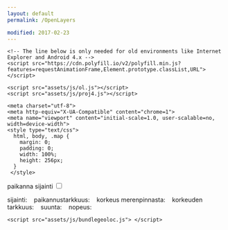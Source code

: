 ```yaml
---
layout: default
permalink: /OpenLayers

modified: 2017-02-23
---
```

<html>
  <head>

    <!-- The line below is only needed for old environments like Internet Explorer and Android 4.x -->
    <script src="https://cdn.polyfill.io/v2/polyfill.min.js?features=requestAnimationFrame,Element.prototype.classList,URL"></script>

    <script src="assets/js/ol.js"></script>
    <script src="assets/js/proj4.js"></script>

    <meta charset="utf-8">
    <meta http-equiv="X-UA-Compatible" content="chrome=1">
    <meta name="viewport" content="initial-scale=1.0, user-scalable=no, width=device-width">
    <style type="text/css">
      html, body, .map {
        margin: 0;
        padding: 0;
        width: 100%;
        height: 256px;
      }
     </style>
  <style>
  .map:-moz-full-screen {
    height: 100%;
  }
  .map:-webkit-full-screen {
    height: 100%;
  }
  .map:-ms-fullscreen {
    height: 100%;
  }
  .map:fullscreen {
    height: 100%;
  }
  .ol-rotate {
    top: 3em;
  }
</style>
  <link rel="stylesheet" href="assets/css/ol.css" type="text/css">
  </head>
  <body>
    <div id="map" class="map"></div>
    <div id="info" style="display: none;"></div>
    <div class="icon-github"></div>
    <label for="track">
      paikanna sijainti
      <input id="track" type="checkbox"/>
    </label>
    <p>
      sijainti: <code id="position"></code>&nbsp;&nbsp;
      paikannustarkkuus: <code id="accuracy"></code>&nbsp;&nbsp;
      korkeus merenpinnasta: <code id="altitude"></code>&nbsp;&nbsp;
      korkeuden tarkkuus: <code id="altitudeAccuracy"></code>&nbsp;&nbsp;
      suunta: <code id="heading"></code>&nbsp;&nbsp;
      nopeus: <code id="speed"></code>
    </p>

    <script src="assets/js/bundlegeoloc.js"> </script>

  </body>
</html>
